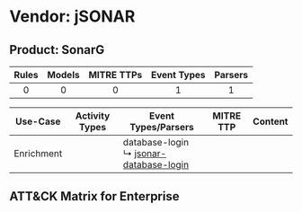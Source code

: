 Vendor: jSONAR
==============
Product: SonarG
---------------
| Rules | Models | MITRE TTPs | Event Types | Parsers |
|:-----:|:------:|:----------:|:-----------:|:-------:|
|   0   |   0    |     0      |      1      |    1    |

|  Use-Case  | Activity Types | Event Types/Parsers                                                                                  | MITRE TTP | Content |
|:----------:| -------------- | ---------------------------------------------------------------------------------------------------- | --------- | ------- |
| Enrichment | <ul></li></ul> |  database-login<br> ↳ [jsonar-database-login](../Parsers/parserContent_jsonar-database-login.md)<br> |           |         |

ATT&CK Matrix for Enterprise
----------------------------
